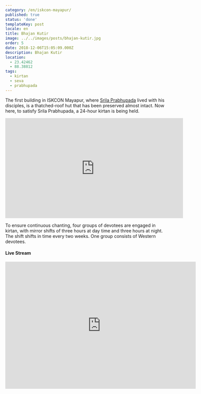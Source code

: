 ```yaml
---
category: /en/iskcon-mayapur/
published: true
status: 'done'
templateKey: post
locale: en
title: Bhajan Kutir
image: ../../images/posts/bhajan-kutir.jpg
order: 5
date: 2018-12-06T15:05:09.000Z
description: Bhajan Kutir
location:
  - 23.42462
  - 88.38812
tags:
  - kirtan
  - seva
  - prabhupada
---
```


The first building in ISKCON Mayapur, where [Srila Prabhupada](/en/srila-prabhupada) lived with his disciples, is a thatched-roof hut that has been preserved almost intact. Now here, to satisfy Srila Prabhupada, a 24-hour kirtan is being held.

<iframe width="560" height="315" src="https://www.youtube.com/embed/GpRvINDyGQc?start=208" frameborder="0" allow="accelerometer; autoplay; encrypted-media; gyroscope; picture-in-picture" allowfullscreen></iframe>

To ensure continuous chanting, four groups of devotees are engaged in kirtan, with mirror shifts of three hours at day time and three hours at night. The shift shifts in time every two weeks. One group consists of Western devotees.

#### Live Stream

<iframe width='600px' height='400px' align='center' frameborder='no' scrolling='no' src='https://www.mayapur.tv/iframe/playerplus/index.php?stream=MayapurTV/MayapurBhajanKutir' allowfullscreen></iframe

<tbd locale="en" url="mailto:haribol@mayapur.live"></tbd>
